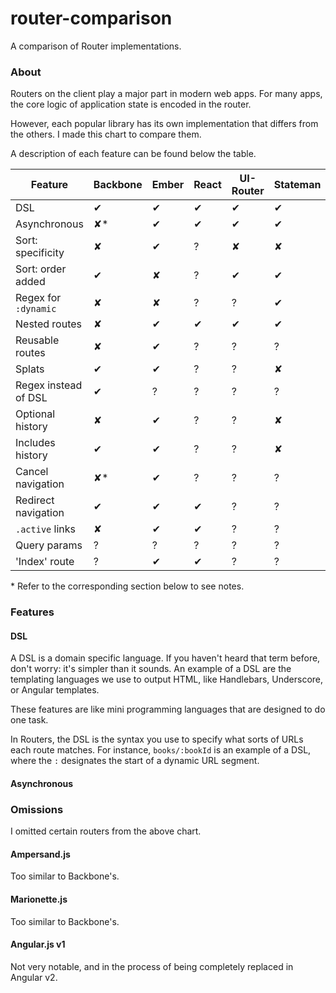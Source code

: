 # router-comparison

A comparison of Router implementations.

### About

Routers on the client play a major part in modern web apps. For many apps, the core logic of application state
is encoded in the router.

However, each popular library has its own implementation that differs from the others. I made this chart
to compare them.

A description of each feature can be found below the table.

Feature             | Backbone | Ember | React | UI-Router | Stateman | Angular v2 | StateRouter
------------------- | -------- | ----- | ----- | --------- | -------- | ---------- | -----------
DSL                 | ✔        | ✔     | ✔     | ✔         | ✔        | ✔          | ✔
Asynchronous        | ✘*       | ✔     | ✔     | ✔         | ✔        | ✔          | ✔
Sort: specificity   | ✘        | ✔     | ?     | ✘         | ✘        | ?          | ✔
Sort: order added   | ✔        | ✘     | ?     | ✔         | ✔        | ?          | ✘
Regex for `:dynamic`| ✘        | ✘     | ?     | ?         | ✔        | ?          | ✘  
Nested routes       | ✘        | ✔     | ✔     | ✔         | ✔        | ✔          | ✔
Reusable routes     | ✘        | ✔     | ?     | ?         | ?        | ?          | ✘  
Splats              | ✔        | ✔     | ?     | ?         | ✘        | ?          | ✔
Regex instead of DSL| ✔        | ?     | ?     | ?         | ?        | ?          | ✘
Optional history    | ✘        | ✔     | ?     | ?         | ✘        | ?          | ✔
Includes history    | ✔        | ✔     | ?     | ?         | ✘        | ?          | ✘
Cancel navigation   | ✘*       | ✔     | ?     | ?         | ?        | ✔          | ✔
Redirect navigation | ✔        | ✔     | ✔     | ?         | ?        | ✔          | ✔
`.active` links     | ✘        | ✔     | ✔     | ?         | ?        | ?          | ✘
Query params        | ?        | ?     | ?     | ?         | ?        | ?          | ?
'Index' route       | ?        | ✔     | ✔     | ?         | ?        | ?          | ?

\* Refer to the corresponding section below to see notes.

### Features

#### DSL

A DSL is a domain specific language. If you haven't heard that term before, don't worry: it's simpler than it
sounds. An example of a DSL are the templating languages we use to output HTML, like Handlebars, Underscore,
or Angular templates.

These features are like mini programming languages that are designed to do one task.

In Routers, the DSL is the syntax you use to specify what sorts of URLs each route matches. For instance, `books/:bookId`
is an example of a DSL, where the `:` designates the start of a dynamic URL segment.

#### Asynchronous



### Omissions

I omitted certain routers from the above chart.

#### Ampersand.js

Too similar to Backbone's.

#### Marionette.js

Too similar to Backbone's.

#### Angular.js v1

Not very notable, and in the process of being completely replaced in Angular v2.
